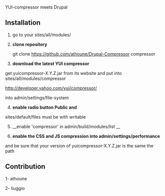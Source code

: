 YUI-compressor meets Drupal


Installation
---------------------------------------


1.  go to your sites/all/modules/

2.  __clone repository__

       git clone https://github.com/athoune/Drupal-Compressor compressor

3.  __download the latest  YUI compressor__

get yuicompressor-X.Y.Z.jar from its website and put into  sites/all/modules/compressor

http://developer.yahoo.com/yui/compressor/

into  admin/settings/file-system

4.  __enable radio button Public and__

sites/default/files  must be with writable


5.  __enable 'compressor' in admin/build/modules/list __

6.  __enable the CSS and JS compression into admin/settings/performance__

and be sure that your version of yuicompressor-X.Y.Z.jar is the same the path


Contribution
---------------------------------------

1- athoune

2- liuggio




